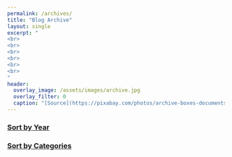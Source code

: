 ```yaml
---
permalink: /archives/
title: "Blog Archive"
layout: single
excerpt: "
<br>
<br>
<br>
<br>
<br>
<br>
"
header:
  overlay_image: /assets/images/archive.jpg
  overlay_filter: 0
  caption: "[Source](https://pixabay.com/photos/archive-boxes-documents-folders-1850170/)"
---
```

### [Sort by Year](/years/)
### [Sort by Categories](/categories)
